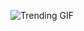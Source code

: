 ![Trending GIF](https://media0.giphy.com/media/v1.Y2lkPThiYjIxNzcydG85M3J0Ynkxd3poMmVmZDE2aW8wM2N5bTMxZ3FibHE1eWE3dHpicSZlcD12MV9naWZzX3NlYXJjaCZjdD1n/xUPGcEliCc7bETyfO8/giphy.gif)
